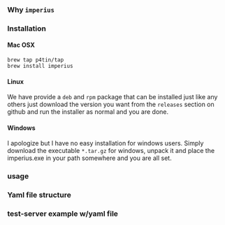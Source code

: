 ### Why `imperius`

### Installation

#### Mac OSX
    brew tap p4tin/tap
    brew install imperius

#### Linux
We have provide a `deb` and `rpm` package that can be installed just like any others just download the version you want from the `releases` section on github and run the installer as normal and you are done.

#### Windows
I apologize but I have no easy installation for windows users.  Simply download the executable `*.tar.gz` for windows, unpack it and place the imperius.exe in your path somewhere and you are all set.

### usage


### Yaml file structure



### test-server example w/yaml file